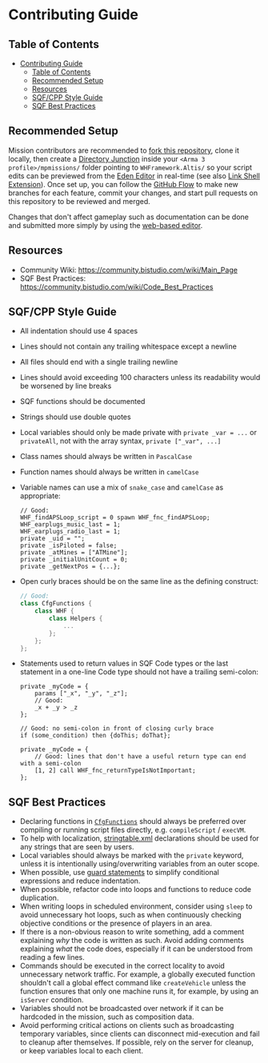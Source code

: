 # Contributing Guide

## Table of Contents

- [Contributing Guide](#contributing-guide)
  - [Table of Contents](#table-of-contents)
  - [Recommended Setup](#recommended-setup)
  - [Resources](#resources)
  - [SQF/CPP Style Guide](#sqfcpp-style-guide)
  - [SQF Best Practices](#sqf-best-practices)

## Recommended Setup

Mission contributors are recommended to [fork this repository], clone it locally,
then create a [Directory Junction] inside your `<Arma 3 profile>/mpmissions/` folder
pointing to `WHFramework.Altis/` so your script edits can be previewed
from the [Eden Editor] in real-time (see also [Link Shell Extension]).
Once set up, you can follow the [GitHub Flow] to make new branches for each
feature, commit your changes, and start pull requests on this repository
to be reviewed and merged.

Changes that don't affect gameplay such as documentation can be
done and submitted more simply by using the [web-based editor].

[fork this repository]: https://docs.github.com/en/get-started/quickstart/fork-a-repo
[Directory Junction]: https://learn.microsoft.com/en-us/windows-server/administration/windows-commands/mklink
[Eden Editor]: https://community.bistudio.com/wiki/Eden_Editor:_Introduction
[Link Shell Extension]: https://schinagl.priv.at/nt/hardlinkshellext/linkshellextension.html
[GitHub Flow]: https://docs.github.com/en/get-started/quickstart/github-flow
[web-based editor]: https://docs.github.com/en/codespaces/the-githubdev-web-based-editor

## Resources

- Community Wiki: https://community.bistudio.com/wiki/Main_Page
- SQF Best Practices: https://community.bistudio.com/wiki/Code_Best_Practices

## SQF/CPP Style Guide

- All indentation should use 4 spaces
- Lines should not contain any trailing whitespace except a newline
- All files should end with a single trailing newline
- Lines should avoid exceeding 100 characters unless its readability would
  be worsened by line breaks
- SQF functions should be documented
- Strings should use double quotes
- Local variables should only be made private with `private _var = ...`
  or `privateAll`, not with the array syntax, `private ["_var", ...]`
- Class names should always be written in `PascalCase`
- Function names should always be written in `camelCase`
- Variable names can use a mix of `snake_case` and `camelCase` as appropriate:

  ```sqf
  // Good:
  WHF_findAPSLoop_script = 0 spawn WHF_fnc_findAPSLoop;
  WHF_earplugs_music_last = 1;
  WHF_earplugs_radio_last = 1;
  private _uid = "";
  private _isPiloted = false;
  private _atMines = ["ATMine"];
  private _initialUnitCount = 0;
  private _getNextPos = {...};
  ```

- Open curly braces should be on the same line as the defining construct:

  ```cpp
  // Good:
  class CfgFunctions {
      class WHF {
          class Helpers {
              ...
          };
      };
  };
  ```

- Statements used to return values in SQF Code types or the last statement
  in a one-line Code type should not have a trailing semi-colon:

  ```sqf
  private _myCode = {
      params ["_x", "_y", "_z"];
      // Good:
      _x + _y > _z
  };

  // Good: no semi-colon in front of closing curly brace
  if (some_condition) then {doThis; doThat};

  private _myCode = {
      // Good: lines that don't have a useful return type can end with a semi-colon
      [1, 2] call WHF_fnc_returnTypeIsNotImportant;
  };
  ```

## SQF Best Practices

- Declaring functions in [`CfgFunctions`] should always be preferred over
  compiling or running script files directly, e.g. `compileScript` / `execVM`.
- To help with localization, [stringtable.xml] declarations should be used
  for any strings that are seen by users.
- Local variables should always be marked with the `private` keyword,
  unless it is intentionally using/overwriting variables from an outer scope.
- When possible, use [guard statements] to simplify conditional expressions
  and reduce indentation.
- When possible, refactor code into loops and functions to reduce code duplication.
- When writing loops in scheduled environment, consider using `sleep` to avoid
  unnecessary hot loops, such as when continuously checking objective conditions
  or the presence of players in an area.
- If there is a non-obvious reason to write something, add a comment explaining
  *why* the code is written as such. Avoid adding comments explaining *what* the
  code does, especially if it can be understood from reading a few lines.
- Commands should be executed in the correct locality to avoid unnecessary
  network traffic. For example, a globally executed function shouldn't call
  a global effect command like `createVehicle` unless the function ensures that
  only one machine runs it, for example, by using an `isServer` condition.
- Variables should not be broadcasted over network if it can be hardcoded in
  the mission, such as composition data.
- Avoid performing critical actions on clients such as broadcasting temporary variables,
  since clients can disconnect mid-execution and fail to cleanup after themselves.
  If possible, rely on the server for cleanup, or keep variables local to each client.

[`CfgFunctions`]: https://community.bistudio.com/wiki/Arma_3:_Functions_Library
[stringtable.xml]: https://community.bistudio.com/wiki/Stringtable.xml
[guard statements]: https://en.wikipedia.org/wiki/Guard_(computer_science)
